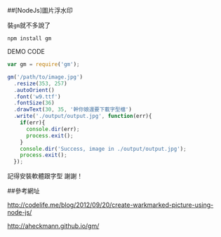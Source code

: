 ##[NodeJs]圖片浮水印

裝`gm`就不多說了
```
npm install gm
```

DEMO CODE

```js
var gm = require('gm');

gm('/path/to/image.jpg')
  .resize(353, 257)
  .autoOrient()
  .font('w9.ttf')
  .fontSize(36)
  .drawText(30, 35, '幹你娘還要下載字型檔')
  .write('./output/output.jpg', function(err){
    if(err){
      console.dir(err);
      process.exit();
    }
    console.dir('Success, image in ./output/output.jpg');
    process.exit();
  });
```

記得安裝軟體跟字型 謝謝！

##參考網址

http://codelife.me/blog/2012/09/20/create-warkmarked-picture-using-node-js/

http://aheckmann.github.io/gm/
